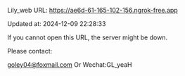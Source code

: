 Lily_web URL: https://ae6d-61-165-102-156.ngrok-free.app

Updated at: 2024-12-09 22:28:33

If you cannot open this URL, the server might be down.

Please contact: 

goley04@foxmail.com Or Wechat:GL_yeaH
